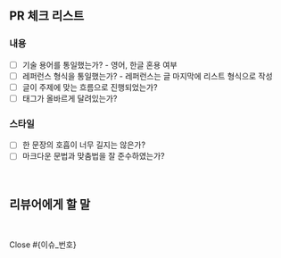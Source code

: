 ## PR 체크 리스트
### 내용
- [ ] 기술 용어를 통일했는가? - 영어, 한글 혼용 여부
- [ ] 레퍼런스 형식을 통일했는가? - 레퍼런스는 글 마지막에 리스트 형식으로 작성
- [ ] 글이 주제에 맞는 흐름으로 진행되었는가?
- [ ] 태그가 올바르게 달려있는가?

### 스타일
- [ ] 한 문장의 호흡이 너무 길지는 않은가?
- [ ] 마크다운 문법과 맞춤법을 잘 준수하였는가?

<br/>

## 리뷰어에게 할 말

<br/>

Close #{이슈_번호}